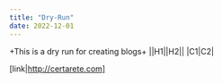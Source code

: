 ```yaml
---
title: "Dry-Run"
date: 2022-12-01
---
```

+This is a dry run for creating blogs+
||H1||H2||
|C1|C2|

[link|http://certarete.com]
